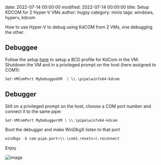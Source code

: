 date: 2022-07-14 00:00:00
modified: 2022-07-14 00:00:00
title: Setup KDCOM for 2 Hyper-V VMs
author: hugsy
category: minis
tags: windows, hyperv, kdcom

How to use Hyper-V to debug using KdCOM from 2 VMs, one debugging the other.

## Debuggee

Follow the setup [here](https://blahcat.github.io/posts/2017/08/07/setting-up-a-windows-vm-lab-for-kernel-debugging.html) to setup a BCD profile for KdCom in the VM. Shutdown the VM and in a privileged prompt on the host (here assigned to COM1):

```powershell
Set-VMComPort MyDebuggedVM  1 \\.\pipe\win7x64-kdcom
```


## Debugger

Still on a privileged prompt on the host, choose a COM port number and connect it to the same pipe:

```powershell
Set-VMComPort MyDebuggerVM 1 \\.\pipe\win7x64-kdcom
```

Boot the debugger and make WinDbgX listen to that port

```powershell
windbgx -k com:pipe,port=\\.\com1,resets=0,reconnect
```

Enjoy 

![image](https://user-images.githubusercontent.com/590234/179017302-76f5a1ca-acc3-48fb-a6d1-e7d13ba74a45.png)

